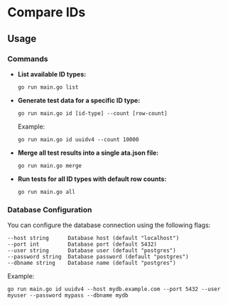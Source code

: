 # Compare IDs

## Usage

### Commands

- **List available ID types:**

  ```
  go run main.go list
  ```

- **Generate test data for a specific ID type:**

  ```
  go run main.go id [id-type] --count [row-count]
  ```

  Example:

  ```
  go run main.go id uuidv4 --count 10000
  ```

- **Merge all test results into a single ata.json file:**

  ```
  go run main.go merge
  ```

- **Run tests for all ID types with default row counts:**
  ```
  go run main.go all
  ```

### Database Configuration

You can configure the database connection using the following flags:

```
--host string      Database host (default "localhost")
--port int         Database port (default 5432)
--user string      Database user (default "postgres")
--password string  Database password (default "postgres")
--dbname string    Database name (default "postgres")
```

Example:

```
go run main.go id uuidv4 --host mydb.example.com --port 5432 --user myuser --password mypass --dbname mydb
```

